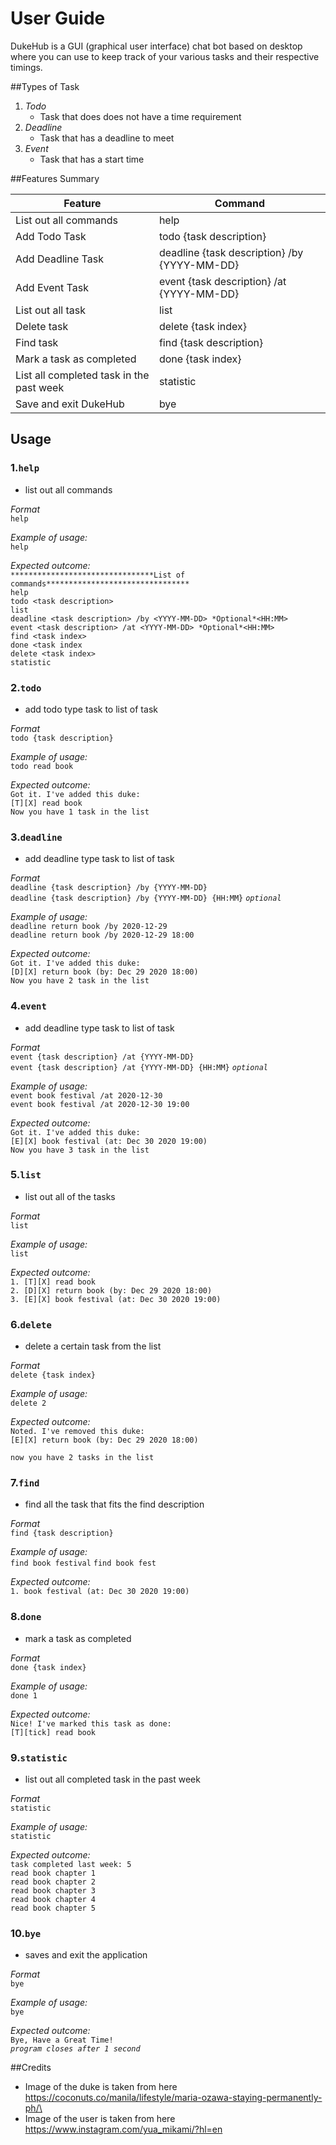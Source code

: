 # User Guide
DukeHub is a GUI (graphical user interface) chat bot based on desktop where you can use to keep track of your various tasks 
and their respective timings. 

##Types of Task
1. *Todo*
    * Task that does does not have a time requirement
2. *Deadline*
    * Task that has a deadline to meet
3. *Event*
    * Task that has a start time        

##Features Summary

Feature                 |  Command 
------------------------|---------
List out all commands   |help
Add Todo Task           |todo {task description}
Add Deadline Task       |deadline {task description} /by {YYYY-MM-DD}
Add Event Task          |event {task description} /at {YYYY-MM-DD}
List out all task       |list
Delete task             |delete {task index}
Find task               |find {task description}
Mark a task as completed|done {task index}
List all completed task in the past week|statistic
Save and exit DukeHub   |bye
         
## Usage

### 1.`help`  
- list out all commands

*Format*  
`help`

*Example of usage:*  
`help`

*Expected outcome:*  
`********************************List of commands********************************`  
 `help`  
 `todo <task description>`  
 `list`  
 `deadline <task description> /by <YYYY-MM-DD> *Optional*<HH:MM>`  
 `event <task description> /at <YYYY-MM-DD> *Optional*<HH:MM>`  
 `find <task index>`  
 `done <task index`  
 `delete <task index>`    
 `statistic`  
 
 ### 2.`todo` 
 - add todo type task to list of task

*Format*  
`todo {task description}`
 
*Example of usage:*   
`todo read book`

*Expected outcome:*   
`Got it. I've added this duke:`  
`[T][X] read book`  
`Now you have 1 task in the list`

 ### 3.`deadline` 
 - add deadline type task to list of task

*Format*  
`deadline {task description} /by {YYYY-MM-DD}`  
`deadline {task description} /by {YYYY-MM-DD} {HH:MM}` *`optional`*
 
*Example of usage:*   
`deadline return book /by 2020-12-29`  
`deadline return book /by 2020-12-29 18:00`

*Expected outcome:*   
`Got it. I've added this duke:`  
`[D][X] return book (by: Dec 29 2020 18:00)`  
`Now you have 2 task in the list`
 
### 4.`event` 
- add deadline type task to list of task
 
*Format*  
`event {task description} /at {YYYY-MM-DD}`  
`event {task description} /at {YYYY-MM-DD} {HH:MM}` *`optional`*
  
*Example of usage:*   
`event book festival /at 2020-12-30`  
`event book festival /at 2020-12-30 19:00`
 
*Expected outcome:*    
`Got it. I've added this duke:`  
`[E][X] book festival (at: Dec 30 2020 19:00)`  
`Now you have 3 task in the list`

### 5.`list` 
- list out all of the tasks
 
*Format*  
`list`
  
*Example of usage:*   
`list`
 
*Expected outcome:*    
`1. [T][X] read book`   
`2. [D][X] return book (by: Dec 29 2020 18:00)`  
`3. [E][X] book festival (at: Dec 30 2020 19:00)`

### 6.`delete` 
- delete a certain task from the list
 
*Format*  
`delete {task index}`
  
*Example of usage:*   
`delete 2`
 
*Expected outcome:*    
`Noted. I've removed this duke:`  
`[E][X] return book (by: Dec 29 2020 18:00)`  

`now you have 2 tasks in the list`

### 7.`find` 
- find all the task that fits the find description
 
*Format*  
`find {task description}`
  
*Example of usage:*   
`find book festival`
`find book fest`
 
*Expected outcome:*    
`1. book festival (at: Dec 30 2020 19:00)`

### 8.`done` 
- mark a task as completed
 
*Format*  
`done {task index}`
  
*Example of usage:*   
`done 1`
 
*Expected outcome:*    
`Nice! I've marked this task as done:`  
`[T][tick] read book`

### 9.`statistic` 
- list out all completed task in the past week
 
*Format*  
`statistic`
  
*Example of usage:*   
`statistic`
 
*Expected outcome:*    
`task completed last week: 5`  
`read book chapter 1`  
`read book chapter 2`  
`read book chapter 3`  
`read book chapter 4`  
`read book chapter 5`  

### 10.`bye` 
- saves and exit the application
 
*Format*  
`bye`
  
*Example of usage:*   
`bye`
 
*Expected outcome:*    
`Bye, Have a Great Time!`  
*`program closes after 1 second`*

##Credits
* Image of the duke is taken from here https://coconuts.co/manila/lifestyle/maria-ozawa-staying-permanently-ph/\
* Image of the user is taken from here https://www.instagram.com/yua_mikami/?hl=en

  
 
 
